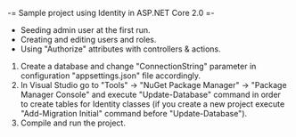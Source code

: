 -= Sample project using Identity in ASP.NET Core 2.0 =-

* Seeding admin user at the first run.
* Creating and editing users and roles.
* Using "Authorize" attributes with controllers & actions.

1. Create a database and change "ConnectionString" parameter in configuration "appsettings.json" file  accordingly.
2. In Visual Studio go to "Tools" -> "NuGet Package Manager" -> "Package Manager Console" and execute "Update-Database" command in order to create tables for Identity classes (if you create a new project execute "Add-Migration Initial" command before "Update-Database"). 
3. Compile and run the project.
